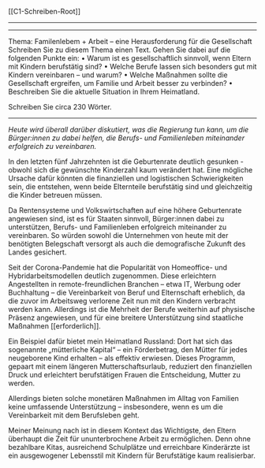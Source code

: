[[C1-Schreiben-Root]]

---
---

Thema: Familenlebem + Arbeit – eine Herausforderung für die Gesellschaft
Schreiben Sie zu diesem Thema einen Text. Gehen Sie dabei auf die folgenden Punkte ein:
	•	Warum ist es gesellschaftlich sinnvoll, wenn Eltern mit Kindern berufstätig sind?
	•	Welche Berufe lassen sich besonders gut mit Kindern vereinbaren – und warum?
	•	Welche Maßnahmen sollte die Gesellschaft ergreifen, um Familie und Arbeit besser zu verbinden?
	•	Beschreiben Sie die aktuelle Situation in Ihrem Heimatland.

Schreiben Sie circa 230 Wörter.

---

*Heute wird überall darüber diskutiert, was die Regierung tun kann, um die Bürger:innen zu dabei helfen, die Berufs- und Familienleben miteinander erfolgreich zu vereinbaren.* 

In den letzten fünf Jahrzehnten ist die Geburtenrate deutlich gesunken - obwohl sich die gewünschte Kinderzahl kaum verändert hat. Eine mögliche Ursache dafür könnten die finanziellen und logistischen Schwierigkeiten sein, die entstehen, wenn beide Elternteile berufstätig sind und gleichzeitig die Kinder betreuen müssen.

Da Rentensysteme und Volkswirtschaften auf eine höhere Geburtenrate angewiesen sind, ist es für Staaten sinnvoll, Bürger:innen dabei zu unterstützen, Berufs- und Familienleben erfolgreich miteinander zu vereinbaren. So würden sowohl die Unternehmen von heute mit der benötigten Belegschaft versorgt als auch die demografische Zukunft des Landes gesichert.

Seit der Corona-Pandemie hat die Popularität von Homeoffice- und Hybridarbeitsmodellen deutlich zugenommen. Diese erleichtern Angestellten in remote-freundlichen Branchen – etwa IT, Werbung oder Buchhaltung – die Vereinbarkeit von Beruf und Elternschaft erheblich, da die zuvor im Arbeitsweg verlorene Zeit nun mit den Kindern verbracht werden kann. Allerdings ist die Mehrheit der Berufe weiterhin auf physische Präsenz angewiesen, und für eine breitere Unterstützung sind staatliche Maßnahmen [[erforderlich]].

Ein Beispiel dafür bietet mein Heimatland Russland: Dort hat sich das sogenannte „mütterliche Kapital“ – ein Förderbetrag, den Mütter für jedes neugeborene Kind erhalten – als effektiv erwiesen. Dieses Programm, gepaart mit einem längeren Mutterschaftsurlaub, reduziert den finanziellen Druck und erleichtert berufstätigen Frauen die Entscheidung, Mutter zu werden.

Allerdings bieten solche monetären Maßnahmen im Alltag von Familien keine umfassende Unterstützung – insbesondere, wenn es um die Vereinbarkeit mit dem Berufsleben geht.

Meiner Meinung nach ist in diesem Kontext das Wichtigste, den Eltern überhaupt die Zeit für ununterbrochene Arbeit zu ermöglichen. Denn ohne bezahlbare Kitas, ausreichend Schulplätze und erreichbare Kinderärzte ist ein ausgewogener Lebensstil mit Kindern für Berufstätige kaum realisierbar.


